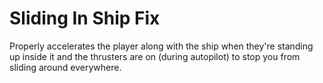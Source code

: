# Sliding In Ship Fix

Properly accelerates the player along with the ship when they're standing up inside it and the thrusters are on (during autopilot) to stop you from sliding around everywhere.